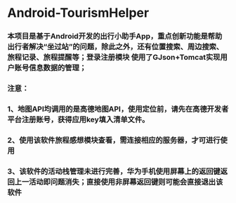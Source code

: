 # Android-TourismHelper
### 本项目是基于Android开发的出行小助手App，重点创新功能是帮助出行者解决“坐过站”的问题，除此之外，还有位置搜索、周边搜索、旅程记录、旅程提醒等；登录注册模块 使用了GJson+Tomcat实现用户账号信息数据的管理；

### 注意： 

### 1、地图API均调用的是高德地图API，使用定位前，请先在高德开发者平台注册账号，获得应用key填入清单文件。

### 2、使用该软件旅程感想模块查看，需连接相应的服务器，才可进行使用

### 3、该软件的活动栈管理未进行完善，华为手机使用屏幕上的返回键返回上一活动即问题消失；直接使用非屏幕返回键则可能会直接退出该软件

